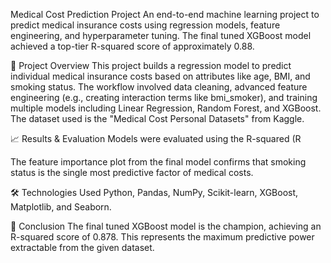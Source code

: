 Medical Cost Prediction Project
An end-to-end machine learning project to predict medical insurance costs using regression models, feature engineering, and hyperparameter tuning. The final tuned XGBoost model achieved a top-tier R-squared score of approximately 0.88.

📝 Project Overview
This project builds a regression model to predict individual medical insurance costs based on attributes like age, BMI, and smoking status. The workflow involved data cleaning, advanced feature engineering (e.g., creating interaction terms like bmi_smoker), and training multiple models including Linear Regression, Random Forest, and XGBoost. The dataset used is the "Medical Cost Personal Datasets" from Kaggle.

📈 Results & Evaluation
Models were evaluated using the R-squared (R 

The feature importance plot from the final model confirms that smoking status is the single most predictive factor of medical costs.

🛠️ Technologies Used
Python, Pandas, NumPy, Scikit-learn, XGBoost, Matplotlib, and Seaborn.

🏁 Conclusion
The final tuned XGBoost model is the champion, achieving an R-squared score of 0.878. This represents the maximum predictive power extractable from the given dataset.

